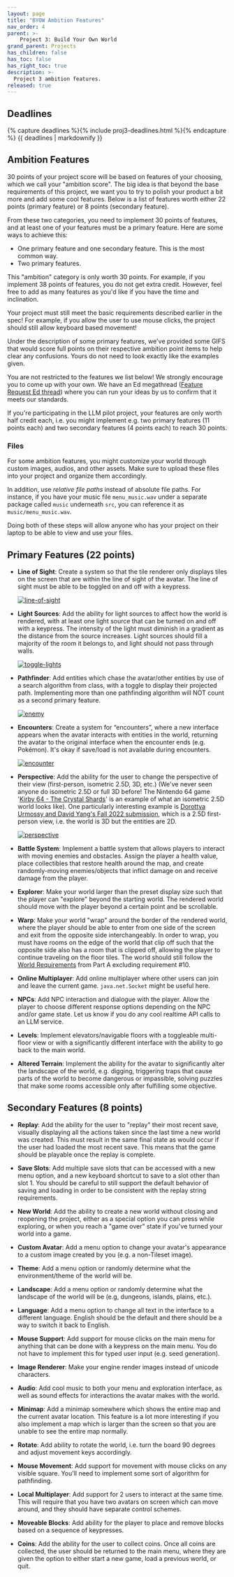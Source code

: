 ```yaml
---
layout: page
title: "BYOW Ambition Features"
nav_order: 4
parent: >-
    Project 3: Build Your Own World
grand_parent: Projects
has_children: false
has_toc: false
has_right_toc: true
description: >-
  Project 3 ambition features.
released: true
---
```


## Deadlines

{% capture deadlines %}{% include proj3-deadlines.html %}{% endcapture %}
{{ deadlines | markdownify }}


## Ambition Features

30 points of your project score will be based on features of your choosing, which we call your "ambition score". The big idea is that beyond the base requirements of this project, we want you to try to polish your product a bit more and add some cool features. Below is a list of features worth either 22 points (primary feature) or 8 points (secondary feature).

From these two categories, you need to implement 30 points of features, and at least one of your features must be a primary feature. Here are some ways to achieve this:
- One primary feature and one secondary feature. This is the most common way.
- Two primary features.

This "ambition" category is only worth 30 points. For example, if you implement 38 points of features, you do not get extra credit. However, feel free to add as many features as you'd like if you have the time and inclination.

Your project must still meet the basic requirements described earlier in the spec! For example, if you allow the user to use mouse clicks, the project should still allow keyboard based movement!

Under the description of some primary features, we've provided some GIFS that would score full points on their respective ambition point items to help clear any confusions. Yours do not need to look exactly like the examples given.

You are not restricted to the features we list below! We strongly encourage you to come up with your own. We have an Ed megathread ([Feature Request Ed thread](https://edstem.org/us/courses/74627/discussion/6483454)) where you can run your ideas by us to confirm that it meets our standards.

If you're participating in the LLM pilot project, your features are only worth half credit each, i.e. you might implement e.g. two primary features (11 points each) and two secondary features (4 points each) to reach 30 points.

### Files

For some ambition features, you might customize your world through custom images, audios, and other assets. Make sure to upload these files into your project and organize them accordingly.

In addition, use *relative file paths* instead of absolute file paths. For instance, if you have your music file `menu_music.wav` under a separate package called `music` underneath `src`, you can reference it as `music/menu_music.wav`.

Doing both of these steps will allow anyone who has your project on their laptop to be able to view and use your files.

## Primary Features (22 points)

- **Line of Sight**: Create a system so that the tile renderer only displays tiles on the screen that are within the line of sight of the avatar. The line of sight must be able to be toggled on and off with a keypress.

    [![line-of-sight](../assets/proj3b/line-of-sight.webp)](../assets/proj3b/line-of-sight.webp)

- **Light Sources**: Add the ability for light sources to affect how the world is rendered, with at least one light source that can be turned on and off with a keypress. The intensity of the light must diminish in a gradient as the distance from the source increases. Light sources should fill a majority of the room it belongs to, and light should not pass through walls.

    [![toggle-lights](../assets/proj3b/toggle-lights.webp)](../assets/proj3b/toggle-lights.webp)

- **Pathfinder**: Add entities which chase the avatar/other entities by use of a search algorithm from class, with a toggle to display their projected path. Implementing more than one pathfinding algorithm will NOT count as a second primary feature.

    [![enemy](../assets/proj3b/enemy.webp)](../assets/proj3b/enemy.webp)

- **Encounters**: Create a system for “encounters”, where a new interface appears when the avatar interacts with entities in the world, returning the avatar to the original interface when the encounter ends (e.g. Pokémon). It's okay if save/load is not available during encounters.

    [![encounter](../assets/proj3b/encounter.webp)](../assets/proj3b/encounter.webp)

- **Perspective**: Add the ability for the user to change the perspective of their view (first-person, isometric 2.5D, 3D, etc.) (We've never seen anyone do isometric 2.5D or full 3D before! The Nintendo 64 game '[Kirby 64 - The Crystal Shards](https://www.youtube.com/watch?v=5uu2TWli-_M)' is an example of what an isometric 2.5D world looks like). One particularly interesting example is [Dorottya Urmossy and David Yang's Fall 2022 submission](https://www.youtube.com/watch?v=XJBQYucuAKc&t=94s), which is a 2.5D first-person view, i.e. the world is 3D but the entities are 2D. 

    [![perspective](../assets/proj3b/perspective.webp)](../assets/proj3b/perspective.webp)

- **Battle System**: Implement a battle system that allows players to interact with moving enemies and obstacles. Assign the player a health value, place collectibles that restore health around the map, and create randomly-moving enemies/objects that inflict damage on and receive damage from the player.

- **Explorer**: Make your world larger than the preset display size such that the player can "explore" beyond the starting world. The rendered world should move with the player beyond a certain point and be scrollable.

- **Warp**: Make your world "wrap" around the border of the rendered world, where the player should be able to enter from one side of the screen and exit from the opposite side interchangeably. In order to wrap, you must have rooms on the edge of the world that clip off such that the opposite side also has a room that is clipped off, allowing the player to continue traveling on the floor tiles. The world should still follow the [World Requirements](https://fa24.datastructur.es/projects/proj3/proj3a/#world-requirements) from Part A excluding requirement #10.

- **Online Multiplayer**: Add online multiplayer where other users can join and leave the current game. `java.net.Socket` might be useful here.

- **NPCs**: Add NPC interaction and dialogue with the player. Allow the player to choose different response options depending on the NPC and/or game state. Let us know if you do any cool realtime API calls to an LLM service.

- **Levels**: Implement elevators/navigable floors with a toggleable multi-floor view or with a significantly different interface with the ability to go back to the main world.

- **Altered Terrain**: Implement the ability for the avatar to significantly alter the landscape of the world, e.g. digging, triggering traps that cause parts of the world to become dangerous or impassible, solving puzzles that make some rooms accessible only after fulfilling some objective.

## Secondary Features (8 points)

- **Replay**: Add the ability for the user to "replay" their most recent save, visually displaying all the actions taken since the last time a new world was created. This must result in the same final state as would occur if the user had loaded the most recent save. This means that the game should be playable once the replay is complete.

- **Save Slots**: Add multiple save slots that can be accessed with a new menu option, and a new keyboard shortcut to save to a slot other than slot 1. You should be careful to still support the default behavior of saving and loading in order to be consistent with the replay string requirements.

- **New World**: Add the ability to create a new world without closing and reopening the project, either as a special option you can press while exploring, or when you reach a "game over" state if you've turned your world into a game.

- **Custom Avatar**: Add a menu option to change your avatar's appearance to a custom image created by you (e.g. a non-Tileset image).

- **Theme**: Add a menu option or randomly determine what the environment/theme of the world will be.

- **Landscape**: Add a menu option or randomly determine what the landscape of the world will be (e.g, dungeons, islands, plains, etc.).

- **Language**: Add a menu option to change all text in the interface to a different language. English should be the default and there should be a way to switch it back to English.

- **Mouse Support**: Add support for mouse clicks on the main menu for anything that can be done with a keypress on the main menu. You do not have to implement this for typed user input (e.g. seed generation).

- **Image Renderer**: Make your engine render images instead of unicode characters.

- **Audio**: Add cool music to both your menu and exploration interface, as well as sound effects for interactions the avatar makes with the world.

- **Minimap**: Add a minimap somewhere which shows the entire map and the current avatar location. This feature is a lot more interesting if you also implement a map which is larger than the screen so that you are unable to see the entire map normally.

- **Rotate**: Add ability to rotate the world, i.e. turn the board 90 degrees and adjust movement keys accordingly.

- **Mouse Movement**: Add support for movement with mouse clicks on any visible square. You'll need to implement some sort of algorithm for pathfinding.

- **Local Multiplayer**: Add support for 2 users to interact at the same time. This will require that you have two avatars on screen which can move around, and they should have separate control schemes.

- **Moveable Blocks**: Add ability for the player to place and remove blocks based on a sequence of keypresses.

- **Coins**: Add the ability for the user to collect coins. Once all coins are collected, the user should be returned to the main menu, where they are given the option to either start a new game, load a previous world, or quit.
